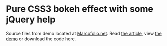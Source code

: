 # Pure CSS3 bokeh effect with some jQuery help
Source files from demo located at [Marcofolio.net](http://marcofolio.net/). Read [the article](http://www.marcofolio.net/webdesign/pure_css3_bokeh_effect_with_some_jquery_help.html), view [the demo](http://demo.marcofolio.net/bokeh_css/) or download the code here.